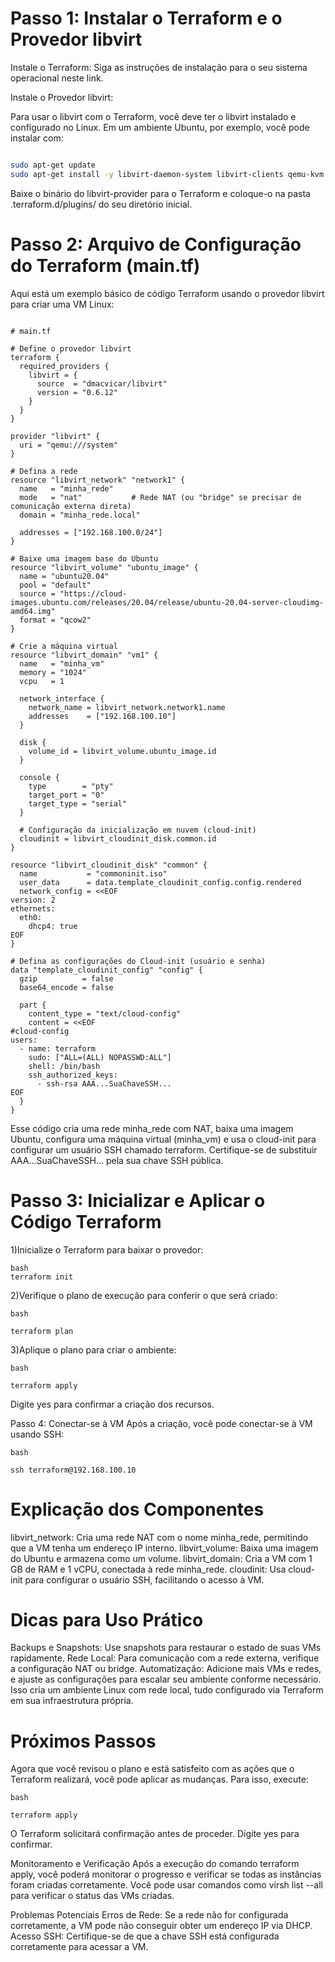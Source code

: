 # Passo 1: Instalar o Terraform e o Provedor libvirt
Instale o Terraform: Siga as instruções de instalação para o seu sistema operacional neste link.

Instale o Provedor libvirt:

Para usar o libvirt com o Terraform, você deve ter o libvirt instalado e configurado no Linux. Em um ambiente Ubuntu, por exemplo, você pode instalar com:
```bash

sudo apt-get update
sudo apt-get install -y libvirt-daemon-system libvirt-clients qemu-kvm 
```


Baixe o binário do libvirt-provider para o Terraform e coloque-o na pasta .terraform.d/plugins/ do seu diretório inicial.


# Passo 2: Arquivo de Configuração do Terraform (main.tf)
Aqui está um exemplo básico de código Terraform usando o provedor libvirt para criar uma VM Linux:
```

# main.tf

# Define o provedor libvirt
terraform {
  required_providers {
    libvirt = {
      source  = "dmacvicar/libvirt"
      version = "0.6.12"
    }
  }
}

provider "libvirt" {
  uri = "qemu:///system"
}

# Defina a rede
resource "libvirt_network" "network1" {
  name   = "minha_rede"
  mode   = "nat"           # Rede NAT (ou "bridge" se precisar de comunicação externa direta)
  domain = "minha_rede.local"

  addresses = ["192.168.100.0/24"]
}

# Baixe uma imagem base do Ubuntu
resource "libvirt_volume" "ubuntu_image" {
  name = "ubuntu20.04"
  pool = "default"
  source = "https://cloud-images.ubuntu.com/releases/20.04/release/ubuntu-20.04-server-cloudimg-amd64.img"
  format = "qcow2"
}

# Crie a máquina virtual
resource "libvirt_domain" "vm1" {
  name   = "minha_vm"
  memory = "1024"
  vcpu   = 1

  network_interface {
    network_name = libvirt_network.network1.name
    addresses    = ["192.168.100.10"]
  }

  disk {
    volume_id = libvirt_volume.ubuntu_image.id
  }

  console {
    type        = "pty"
    target_port = "0"
    target_type = "serial"
  }

  # Configuração da inicialização em nuvem (cloud-init)
  cloudinit = libvirt_cloudinit_disk.common.id
}

resource "libvirt_cloudinit_disk" "common" {
  name           = "commoninit.iso"
  user_data      = data.template_cloudinit_config.config.rendered
  network_config = <<EOF
version: 2
ethernets:
  eth0:
    dhcp4: true
EOF
}

# Defina as configurações do Cloud-init (usuário e senha)
data "template_cloudinit_config" "config" {
  gzip          = false
  base64_encode = false

  part {
    content_type = "text/cloud-config"
    content = <<EOF
#cloud-config
users:
  - name: terraform
    sudo: ["ALL=(ALL) NOPASSWD:ALL"]
    shell: /bin/bash
    ssh_authorized_keys:
      - ssh-rsa AAA...SuaChaveSSH...
EOF
  }
}
```

Esse código cria uma rede minha_rede com NAT, baixa uma imagem Ubuntu, configura uma máquina virtual (minha_vm) e usa o cloud-init para configurar um usuário SSH chamado terraform. Certifique-se de substituir AAA...SuaChaveSSH... pela sua chave SSH pública.

# Passo 3: Inicializar e Aplicar o Código Terraform
1)Inicialize o Terraform para baixar o provedor:

```
bash
terraform init

```
2)Verifique o plano de execução para conferir o que será criado:
```
bash

terraform plan
```
3)Aplique o plano para criar o ambiente:
```
bash

terraform apply
```
Digite yes para confirmar a criação dos recursos.

Passo 4: Conectar-se à VM
Após a criação, você pode conectar-se à VM usando SSH:
```
bash

ssh terraform@192.168.100.10 
```

# Explicação dos Componentes
libvirt_network: Cria uma rede NAT com o nome minha_rede, permitindo que a VM tenha um endereço IP interno.
libvirt_volume: Baixa uma imagem do Ubuntu e armazena como um volume.
libvirt_domain: Cria a VM com 1 GB de RAM e 1 vCPU, conectada à rede minha_rede.
cloudinit: Usa cloud-init para configurar o usuário SSH, facilitando o acesso à VM.

# Dicas para Uso Prático
Backups e Snapshots: Use snapshots para restaurar o estado de suas VMs rapidamente.
Rede Local: Para comunicação com a rede externa, verifique a configuração NAT ou bridge.
Automatização: Adicione mais VMs e redes, e ajuste as configurações para escalar seu ambiente conforme necessário.
Isso cria um ambiente Linux com rede local, tudo configurado via Terraform em sua infraestrutura própria.


# Próximos Passos
Agora que você revisou o plano e está satisfeito com as ações que o Terraform realizará, você pode aplicar as mudanças. Para isso, execute:
```
bash

terraform apply
```

O Terraform solicitará confirmação antes de proceder. Digite yes para confirmar.

Monitoramento e Verificação
Após a execução do comando terraform apply, você poderá monitorar o progresso e verificar se todas as instâncias foram criadas corretamente. Você pode usar comandos como virsh list --all para verificar o status das VMs criadas.

Problemas Potenciais
Erros de Rede: Se a rede não for configurada corretamente, a VM pode não conseguir obter um endereço IP via DHCP.
Acesso SSH: Certifique-se de que a chave SSH está configurada corretamente para acessar a VM.